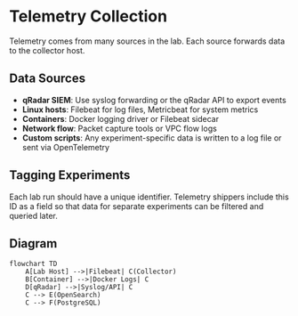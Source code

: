 # Telemetry Collection

Telemetry comes from many sources in the lab. Each source forwards data to the collector host.

## Data Sources

- **qRadar SIEM**: Use syslog forwarding or the qRadar API to export events
- **Linux hosts**: Filebeat for log files, Metricbeat for system metrics
- **Containers**: Docker logging driver or Filebeat sidecar
- **Network flow**: Packet capture tools or VPC flow logs
- **Custom scripts**: Any experiment-specific data is written to a log file or sent via OpenTelemetry

## Tagging Experiments

Each lab run should have a unique identifier. Telemetry shippers include this ID as a field so that data for separate experiments can be filtered and queried later.

## Diagram

```mermaid
flowchart TD
    A[Lab Host] -->|Filebeat| C(Collector)
    B[Container] -->|Docker Logs| C
    D[qRadar] -->|Syslog/API| C
    C --> E(OpenSearch)
    C --> F(PostgreSQL)
```
